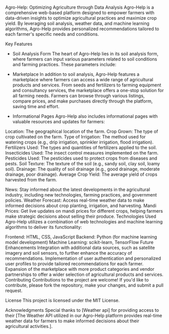 Agro-Help: Optimizing Agriculture through Data Analysis
Agro-Help is a comprehensive web-based platform designed to empower farmers with data-driven insights to optimize agricultural practices and maximize crop yield. By leveraging soil analysis, weather data, and machine learning algorithms, Agro-Help provides personalized recommendations tailored to each farmer's specific needs and conditions.

Key Features
* Soil Analysis Form
The heart of Agro-Help lies in its soil analysis form, where farmers can input various parameters related to soil conditions and farming practices. These parameters include:

* Marketplace
In addition to soil analysis, Agro-Help features a marketplace where farmers can access a wide range of agricultural products and services. From seeds and fertilizers to farming equipment and consultancy services, the marketplace offers a one-stop solution for all farming needs. Farmers can browse through various listings, compare prices, and make purchases directly through the platform, saving time and effort.

* Informational Pages
Agro-Help also includes informational pages with valuable resources and updates for farmers:

Location: The geographical location of the farm.
Crop Grown: The type of crop cultivated on the farm.
Type of Irrigation: The method used for watering crops (e.g., drip irrigation, sprinkler irrigation, flood irrigation).
Fertilizers Used: The types and quantities of fertilizers applied to the soil.
Insecticides Used: The insect control measures implemented on the farm.
Pesticides Used: The pesticides used to protect crops from diseases and pests.
Soil Texture: The texture of the soil (e.g., sandy soil, clay soil, loamy soil).
Drainage: The quality of soil drainage (e.g., good drainage, moderate drainage, poor drainage).
Average Crop Yield: The average yield of crops harvested from the farm.

News: Stay informed about the latest developments in the agricultural industry, including new technologies, farming practices, and government policies.
Weather Forecast: Access real-time weather data to make informed decisions about crop planting, irrigation, and harvesting.
Mandi Prices: Get live updates on mandi prices for different crops, helping farmers make strategic decisions about selling their produce.
Technologies Used
Agro-Help utilizes a combination of web technologies and machine learning algorithms to deliver its functionality:

Frontend: HTML, CSS, JavaScript
Backend: Python (for machine learning model development)
Machine Learning: scikit-learn, TensorFlow
Future Enhancements
Integration with additional data sources, such as satellite imagery and soil sensors, to further enhance the accuracy of recommendations.
Implementation of user authentication and personalized user profiles to provide tailored recommendations for each farmer.
Expansion of the marketplace with more product categories and vendor partnerships to offer a wider selection of agricultural products and services.
Contributing
Contributions to the project are welcome! If you'd like to contribute, please fork the repository, make your changes, and submit a pull request.

License
This project is licensed under the MIT License.

Acknowledgments
Special thanks to [Weather api] for providing access to their [The Weather API utilized in our Agro-Help platform provides real-time weather data for farmers to make informed decisions about their agricultural activities.].
